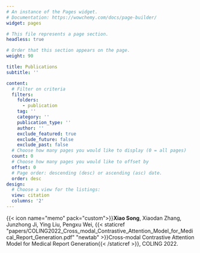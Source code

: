 ```yaml
---
# An instance of the Pages widget.
# Documentation: https://wowchemy.com/docs/page-builder/
widget: pages

# This file represents a page section.
headless: true

# Order that this section appears on the page.
weight: 90

title: Publications
subtitle: ''

content:
  # Filter on criteria
  filters:
    folders:
      - publication
    tag: ''
    category: ''
    publication_type: ''
    author: ''
    exclude_featured: true
    exclude_future: false
    exclude_past: false
  # Choose how many pages you would like to display (0 = all pages)
  count: 0
  # Choose how many pages you would like to offset by
  offset: 0
  # Page order: descending (desc) or ascending (asc) date.
  order: desc
design:
  # Choose a view for the listings:
  view: citation
  columns: '2'
---
```

<!-- 
{{% callout note %}}
Quickly discover relevant content by [filtering publications](./publication/).
{{% /callout %}} -->

{{< icon name="memo" pack="custom">}}<strong>Xiao Song</strong>, Xiaodan Zhang, Junzhong Ji, Ying Liu, Pengxu Wei, {{< staticref "papers/COLING2022_Cross_modal_Contrastive_Attention_Model_for_Medical_Report_Generation.pdf" "newtab" >}}Cross-modal Contrastive Attention Model for Medical Report Generation{{< /staticref >}}, COLING 2022.
